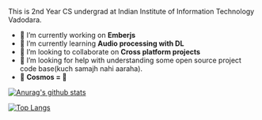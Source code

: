 This is 2nd Year CS undergrad at Indian Institute of Information Technology Vadodara. 

- 🔭 I’m currently working on **Emberjs** 
- 🌱 I’m currently learning **Audio processing with DL**
- 👯 I’m looking to collaborate on **Cross platform projects**
- 🤔 I’m looking for help with understanding some open source project code base(kuch samajh nahi aaraha). 
- :star2: **Cosmos = :blue_heart:**

[![Anurag's github stats](https://github-readme-stats.vercel.app/api?username=nlok5923&theme=radical&count_private=true)](https://github.com/anuraghazra/github-readme-stats)


[![Top Langs](https://github-readme-stats.vercel.app/api/top-langs/?username=nlok5923&&hide=CSS&layout=compact&theme=radical)](https://github.com/anuraghazra/github-readme-stats)
